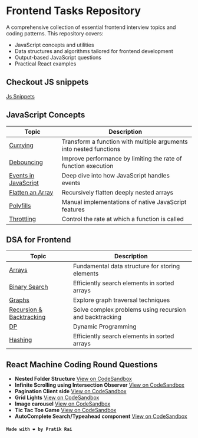 # Frontend Tasks Repository

A comprehensive collection of essential frontend interview topics and coding patterns. This repository covers:

* JavaScript concepts and utilities
* Data structures and algorithms tailored for frontend development
* Output-based JavaScript questions
* Practical React examples


## Checkout JS snippets
[Js Snippets](./Javascript/JsSnippets.md)


## JavaScript Concepts

| Topic                                                         | Description                                                        |
| ------------------------------------------------------------- | ------------------------------------------------------------------ |
| [Currying](./Javascript/currying/currying.js)                 | Transform a function with multiple arguments into nested functions |
| [Debouncing](./Javascript/debouncing/debouncing.js)           | Improve performance by limiting the rate of function execution     |
| [Events in JavaScript](./Javascript/eventsInJs/events.js) | Deep dive into how JavaScript handles events                       |
| [Flatten an Array](./Javascript/flattenArray/flattenArray.js) | Recursively flatten deeply nested arrays                           |
| [Polyfills](./Javascript/polyfills)                           | Manual implementations of native JavaScript features               |
| [Throttling](./Javascript/throttling)                         | Control the rate at which a function is called                     |


## DSA for Frontend

| Topic                                                                 | Description                                             |
| --------------------------------------------------------------------- | ------------------------------------------------------- |
| [Arrays](./DsAlgoForFrontend/Array)                                   | Fundamental data structure for storing elements         |
| [Binary Search](./DsAlgoForFrontend/BinarySearch)                     | Efficiently search elements in sorted arrays            |
| [Graphs](./DsAlgoForFrontend/Graph)                                   | Explore graph traversal techniques                      |
| [Recursion & Backtracking](./DsAlgoForFrontend/recursionBacktracking) | Solve complex problems using recursion and backtracking |
| [DP](./DsAlgoForFrontend/Dp) | Dynamic Programming                    | Solve complex problems using dynamic programming        |
| [Hashing](./DsAlgoForFrontend/Hashing) | Efficiently search elements in sorted arrays            |

## React Machine Coding Round Questions

* **Nested Folder Structure**
  [View on CodeSandbox](https://codesandbox.io/p/sandbox/silly-blackburn-gygvnx)
* **Infinite Scrolling using Intersection Observer**
  [View on CodeSandbox](https://codesandbox.io/p/sandbox/mystifying-bardeen-k7z37z)
* **Pagination Client side**
  [View on CodeSandbox](https://codesandbox.io/p/sandbox/y873rn)
* **Grid Lights**
  [View on CodeSandbox](https://codesandbox.io/p/sandbox/64f5yg)
* **Image carousel**
  [View on CodeSandbox](https://codesandbox.io/p/sandbox/xchc55)
* **Tic Tac Toe Game**
  [View on CodeSandbox](https://codesandbox.io/p/sandbox/sgff8n)
* **AutoComplete Search/Typeahead component**
  [View on CodeSandbox](https://codesandbox.io/p/sandbox/autocomplete-search-z436hd)




####  `Made with ❤️ by Pratik Rai`
